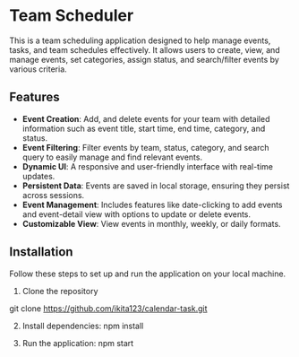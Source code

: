 # Team Scheduler

This is a team scheduling application designed to help manage events, tasks, and team schedules effectively. It allows users to create, view, and manage events, set categories, assign status, and search/filter events by various criteria.

## Features

- **Event Creation**: Add, and delete events for your team with detailed information such as event title, start time, end time, category, and status.
- **Event Filtering**: Filter events by team, status, category, and search query to easily manage and find relevant events.
- **Dynamic UI**: A responsive and user-friendly interface with real-time updates.
- **Persistent Data**: Events are saved in local storage, ensuring they persist across sessions.
- **Event Management**: Includes features like date-clicking to add events and event-detail view with options to update or delete events.
- **Customizable View**: View events in monthly, weekly, or daily formats.

## Installation

Follow these steps to set up and run the application on your local machine.

1.  Clone the repository

git clone https://github.com/ikita123/calendar-task.git

2. Install dependencies:
   npm install

3. Run the application:
   npm start
